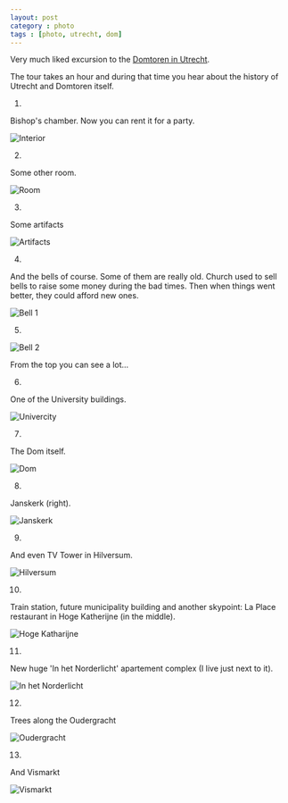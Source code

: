 ```yaml
---
layout: post
category : photo
tags : [photo, utrecht, dom]
---
```


Very much liked excursion to the [Domtoren in Utrecht](http://www.domtoren.nl).

The tour takes an hour and during that time you hear about the history of Utrecht and Domtoren itself.

01.

Bishop's chamber. Now you can rent it for a party.

![Interior](https://dl.dropboxusercontent.com/sh/sbrzxgiu0jnliqr/uUxL6SQOpp/Untitled%20Export/DSC_3266.jpg?token_hash=AAGpVhfDxqvOphfurKDhLTV2wCoPgpw_4rmkhlu--FxcMA)

02.

Some other room.

![Room](https://dl.dropboxusercontent.com/sh/sbrzxgiu0jnliqr/_AMNsc_NQK/Untitled%20Export/DSC_3269.jpg?token_hash=AAGpVhfDxqvOphfurKDhLTV2wCoPgpw_4rmkhlu--FxcMA)

03.

Some artifacts

![Artifacts](https://dl.dropboxusercontent.com/sh/sbrzxgiu0jnliqr/D-IlZvh61b/Untitled%20Export/DSC_3278.jpg?token_hash=AAGpVhfDxqvOphfurKDhLTV2wCoPgpw_4rmkhlu--FxcMA)

04.

And the bells of course. Some of them are really old. Church used to sell bells to raise some money during the bad times. Then when things went better, they could afford new ones.

![Bell 1](https://dl.dropboxusercontent.com/sh/sbrzxgiu0jnliqr/NYdVnDwe5E/Untitled%20Export/DSC_3281.jpg?token_hash=AAGpVhfDxqvOphfurKDhLTV2wCoPgpw_4rmkhlu--FxcMA)

05.

![Bell 2](https://dl.dropboxusercontent.com/sh/sbrzxgiu0jnliqr/6MUmGcjYow/Untitled%20Export/DSC_3289.jpg?token_hash=AAGpVhfDxqvOphfurKDhLTV2wCoPgpw_4rmkhlu--FxcMA)


From the top you can see a lot...

06.

One of the University buildings.

![Univercity](https://dl.dropboxusercontent.com/sh/sbrzxgiu0jnliqr/ETjky8zFaf/Untitled%20Export/DSC_3291.jpg?token_hash=AAGpVhfDxqvOphfurKDhLTV2wCoPgpw_4rmkhlu--FxcMA)

07.

The Dom itself.

![Dom](https://dl.dropboxusercontent.com/sh/sbrzxgiu0jnliqr/dsYDpsCj1O/Untitled%20Export/DSC_3292.jpg?token_hash=AAGpVhfDxqvOphfurKDhLTV2wCoPgpw_4rmkhlu--FxcMA)

08.

Janskerk (right).

![Janskerk](https://dl.dropboxusercontent.com/sh/sbrzxgiu0jnliqr/_LIHkZg4rN/Untitled%20Export/DSC_3306.jpg?token_hash=AAGpVhfDxqvOphfurKDhLTV2wCoPgpw_4rmkhlu--FxcMA)

09.

And even TV Tower in Hilversum.

![Hilversum](https://dl.dropboxusercontent.com/sh/sbrzxgiu0jnliqr/AlXO97UTK_/Untitled%20Export/DSC_3309.jpg?token_hash=AAGpVhfDxqvOphfurKDhLTV2wCoPgpw_4rmkhlu--FxcMA)

10.

Train station, future municipality building and another skypoint: La Place restaurant in Hoge Katherijne (in the middle).

![Hoge Katharijne](https://dl.dropboxusercontent.com/sh/sbrzxgiu0jnliqr/77WVyvmRID/Untitled%20Export/DSC_3313.jpg?token_hash=AAGpVhfDxqvOphfurKDhLTV2wCoPgpw_4rmkhlu--FxcMA)

11.

New huge 'In het Norderlicht' apartement complex (I live just next to it).

![In het Norderlicht](https://dl.dropboxusercontent.com/sh/sbrzxgiu0jnliqr/8de_pniCPj/Untitled%20Export/DSC_3304.jpg?token_hash=AAGpVhfDxqvOphfurKDhLTV2wCoPgpw_4rmkhlu--FxcMA)

12.

Trees along the Oudergracht

![Oudergracht](https://dl.dropboxusercontent.com/sh/sbrzxgiu0jnliqr/Kmvbcv1x1r/Untitled%20Export/DSC_3314.jpg?token_hash=AAGpVhfDxqvOphfurKDhLTV2wCoPgpw_4rmkhlu--FxcMA)

13.

And Vismarkt

![Vismarkt](https://dl.dropboxusercontent.com/sh/sbrzxgiu0jnliqr/NQ0BeRztPv/Untitled%20Export/DSC_3308.jpg?token_hash=AAGpVhfDxqvOphfurKDhLTV2wCoPgpw_4rmkhlu--FxcMA)
